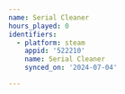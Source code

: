 ```yaml
---
name: Serial Cleaner
hours_played: 0
identifiers:
  - platform: steam
    appid: '522210'
    name: Serial Cleaner
    synced_on: '2024-07-04'

---
```

